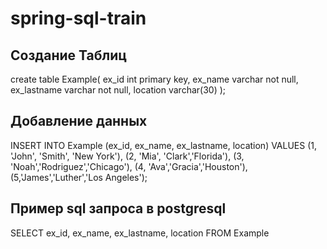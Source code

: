 # spring-sql-train

## Создание Таблиц

create table Example(
ex_id int primary key, 
ex_name varchar not null, 
ex_lastname varchar not null,
location varchar(30) );  

## Добавление данных

INSERT INTO Example (ex_id, ex_name, ex_lastname, location)
VALUES
(1, 'John', 'Smith', 'New York'),
(2, 'Mia', 'Clark','Florida'),
(3, 'Noah','Rodriguez','Chicago'),
(4, 'Ava','Gracia','Houston'),
(5,'James','Luther','Los Angeles');   

## Пример sql запроса в postgresql

SELECT ex_id, ex_name, ex_lastname, location
FROM Example
